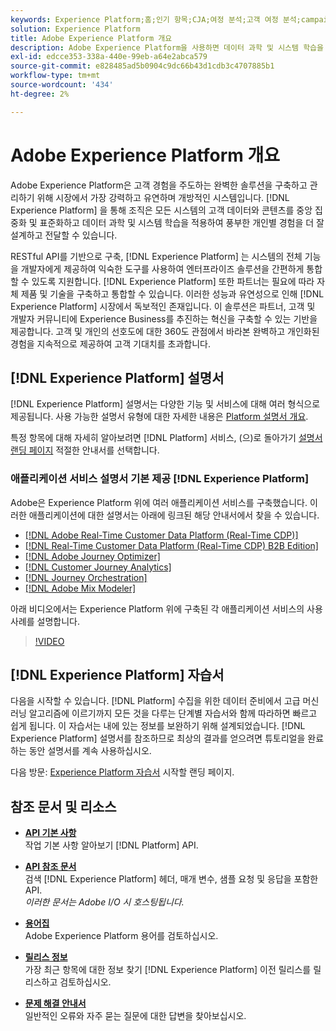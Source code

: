 ```yaml
---
keywords: Experience Platform;홈;인기 항목;CJA;여정 분석;고객 여정 분석;campaign orchestration;오케스트레이션;고객 여정;여정;여정 오케스트레이션;기능;지역
solution: Experience Platform
title: Adobe Experience Platform 개요
description: Adobe Experience Platform을 사용하면 데이터 과학 및 시스템 학습을 적용하여 풍부한 개인별 경험을 더 잘 설계하고 전달하기 전에 고객 데이터를 중앙 집중화 및 표준화할 수 있습니다.
exl-id: edcce353-338a-440e-99eb-a64e2abca579
source-git-commit: e828485ad5b0904c9dc66b43d1cdb3c4707885b1
workflow-type: tm+mt
source-wordcount: '434'
ht-degree: 2%

---
```


# Adobe Experience Platform 개요

Adobe Experience Platform은 고객 경험을 주도하는 완벽한 솔루션을 구축하고 관리하기 위해 시장에서 가장 강력하고 유연하며 개방적인 시스템입니다. [!DNL Experience Platform] 을 통해 조직은 모든 시스템의 고객 데이터와 콘텐츠를 중앙 집중화 및 표준화하고 데이터 과학 및 시스템 학습을 적용하여 풍부한 개인별 경험을 더 잘 설계하고 전달할 수 있습니다.

RESTful API를 기반으로 구축, [!DNL Experience Platform] 는 시스템의 전체 기능을 개발자에게 제공하여 익숙한 도구를 사용하여 엔터프라이즈 솔루션을 간편하게 통합할 수 있도록 지원합니다. [!DNL Experience Platform] 또한 파트너는 필요에 따라 자체 제품 및 기술을 구축하고 통합할 수 있습니다. 이러한 성능과 유연성으로 인해 [!DNL Experience Platform] 시장에서 독보적인 존재입니다. 이 솔루션은 파트너, 고객 및 개발자 커뮤니티에 Experience Business를 추진하는 혁신을 구축할 수 있는 기반을 제공합니다. 고객 및 개인의 선호도에 대한 360도 관점에서 바라본 완벽하고 개인화된 경험을 지속적으로 제공하여 고객 기대치를 초과합니다.

<div id="recs-overview-body-wrapper-1">
    <div id="recs-overview-body-1"></div>
    <div id="recs-overview-body-2"></div>
    <div id="recs-overview-body-3"></div>
</div>
<div id="recs-overview-body-4"></div>
<div id="recs-overview-body-5"></div>
<div id="recs-overview-body-6"></div>

## [!DNL Experience Platform] 설명서

[!DNL Experience Platform] 설명서는 다양한 기능 및 서비스에 대해 여러 형식으로 제공됩니다. 사용 가능한 설명서 유형에 대한 자세한 내용은 [Platform 설명서 개요](documentation/overview.md).

특정 항목에 대해 자세히 알아보려면 [!DNL Platform] 서비스, (으)로 돌아가기 [설명서 랜딩 페이지](https://experienceleague.adobe.com/docs/experience-platform.html) 적절한 안내서를 선택합니다.

### 애플리케이션 서비스 설명서 기본 제공 [!DNL Experience Platform]

Adobe은 Experience Platform 위에 여러 애플리케이션 서비스를 구축했습니다. 이러한 애플리케이션에 대한 설명서는 아래에 링크된 해당 안내서에서 찾을 수 있습니다.

* [[!DNL Adobe Real-Time Customer Data Platform (Real-Time CDP)]](../rtcdp/overview.md)
* [[!DNL Real-Time Customer Data Platform (Real-Time CDP) B2B Edition]](../rtcdp/b2b-overview.md)
* [[!DNL Adobe Journey Optimizer]](https://experienceleague.adobe.com/docs/journey-optimizer.html?lang=ko)
* [[!DNL Customer Journey Analytics]](https://experienceleague.adobe.com/docs/customer-journey-analytics.html?lang=ko-KR)
* [[!DNL Journey Orchestration]](https://experienceleague.adobe.com/docs/journey-orchestration.html)
* [[!DNL Adobe Mix Modeler]](https://experienceleague.adobe.com/docs/mix-modeler/using/overview.html?lang=en)

아래 비디오에서는 Experience Platform 위에 구축된 각 애플리케이션 서비스의 사용 사례를 설명합니다.

>[!VIDEO](https://video.tv.adobe.com/v/32554/?learn=on)

## [!DNL Experience Platform] 자습서

다음을 시작할 수 있습니다. [!DNL Platform] 수집을 위한 데이터 준비에서 고급 머신 러닝 알고리즘에 이르기까지 모든 것을 다루는 단계별 자습서와 함께 따라하면 빠르고 쉽게 됩니다. 이 자습서는 내에 있는 정보를 보완하기 위해 설계되었습니다. [!DNL Experience Platform] 설명서를 참조하므로 최상의 결과를 얻으려면 튜토리얼을 완료하는 동안 설명서를 계속 사용하십시오.

다음 방문: [Experience Platform 자습서](https://www.adobe.com/go/platform-tutorials-home-en) 시작할 랜딩 페이지.

## 참조 문서 및 리소스

* [**API 기본 사항**](api-fundamentals.md)\
  작업 기본 사항 알아보기 [!DNL Platform] API.

* [**API 참조 문서**](https://www.adobe.com/go/platform-api-reference-en)\
  검색 [!DNL Experience Platform] 헤더, 매개 변수, 샘플 요청 및 응답을 포함한 API.<br/>*이러한 문서는 Adobe I/O 시 호스팅됩니다.*

* [**용어집**](glossary.md)\
  Adobe Experience Platform 용어를 검토하십시오.

* [**릴리스 정보**](https://experienceleague.adobe.com/en/docs/experience-platform/release-notes/latest)\
  가장 최근 항목에 대한 정보 찾기 [!DNL Experience Platform] 이전 릴리스를 릴리스하고 검토하십시오.

* [**문제 해결 안내서**](troubleshooting.md)\
  일반적인 오류와 자주 묻는 질문에 대한 답변을 찾아보십시오.
